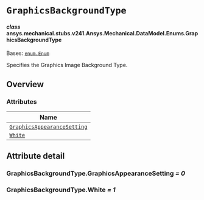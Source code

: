 # `GraphicsBackgroundType`



#### *class* ansys.mechanical.stubs.v241.Ansys.Mechanical.DataModel.Enums.GraphicsBackgroundType

Bases: [`enum.Enum`](https://docs.python.org/3/library/enum.html#enum.Enum)

Specifies the Graphics Image Background Type.

<!-- !! processed by numpydoc !! -->

<a id="overview"></a>

## Overview

### Attributes

| Name |
| ------------------------------------------------------------------------------------------------------------------------------------------------------------------ |
| [`GraphicsAppearanceSetting`](../../../../../v242/Ansys/Mechanical/DataModel/Enums/GraphicsBackgroundType.md#GraphicsBackgroundType.GraphicsAppearanceSetting) |
| [`White`](../../../../../v242/Ansys/Mechanical/DataModel/Enums/GraphicsBackgroundType.md#GraphicsBackgroundType.White) |

<a id="attribute-detail"></a>

## Attribute detail

<a id="GraphicsBackgroundType.GraphicsAppearanceSetting"></a>

### GraphicsBackgroundType.GraphicsAppearanceSetting *= 0*

<a id="GraphicsBackgroundType.White"></a>

### GraphicsBackgroundType.White *= 1*


